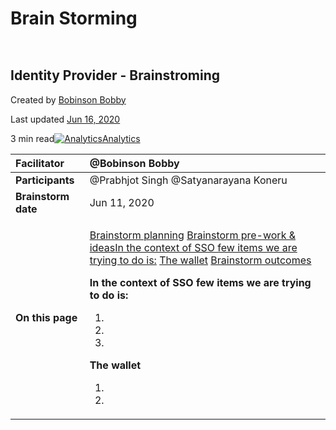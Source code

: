# Brain Storming



```text
​
```

## Identity Provider - Brainstroming

Created by [Bobinson Bobby](https://peerplays.atlassian.net/wiki/people/5c59e1ed2149cc4fbc9ff5b2?ref=confluence&src=profilecard)

Last updated [Jun 16, 2020](https://peerplays.atlassian.net/wiki/pages/diffpagesbyversion.action?pageId=829718557&selectedPageVersions=4&selectedPageVersions=5)

3 min read[![Analytics](https://cc-analytics--cdn.us-east-1.prod.public.atl-paas.net/img/3-2f63f3871a17bca53f23ad18287b4756-analytics-content-byline-icon.svg)Analytics](https://peerplays.atlassian.net/plugins/servlet/ac/com.addonengine.analytics/com.addonengine.analytics__analytics-content-byline-item?page.id=829718557&space.key=PROJECTS&content.id=829718557&content.version=5&page.type=page&page.title=Identity%20Provider%20-%20Brainstroming&space.id=2490371&content.type=page&page.version=5)

<table>
  <thead>
    <tr>
      <th style="text-align:left"><b>Facilitator</b>
      </th>
      <th style="text-align:left">@Bobinson Bobby</th>
    </tr>
  </thead>
  <tbody>
    <tr>
      <td style="text-align:left"><b>Participants</b>
      </td>
      <td style="text-align:left">@Prabhjot Singh @Satyanarayana Koneru</td>
    </tr>
    <tr>
      <td style="text-align:left"><b>Brainstorm date</b>
      </td>
      <td style="text-align:left">Jun 11, 2020</td>
    </tr>
    <tr>
      <td style="text-align:left"><b>On this page</b>
      </td>
      <td style="text-align:left">
        <p> <a href="https://peerplays.atlassian.net/wiki/spaces/PROJECTS/pages/829718557/Identity+Provider+-+Brainstroming#%E2%8F%B3-Brainstorm-planning">Brainstorm planning</a> 
          <a
          href="https://peerplays.atlassian.net/wiki/spaces/PROJECTS/pages/829718557/Identity+Provider+-+Brainstroming#%F0%9F%8C%B1-Brainstorm-pre-work-&amp;-ideas">Brainstorm pre-work &amp; ideas</a><a href="https://peerplays.atlassian.net/wiki/spaces/PROJECTS/pages/829718557/Identity+Provider+-+Brainstroming#In-the-context-of-SSO-few-items-we-are-trying-to-do-is:">In the context of SSO few items we are trying to do is:</a>
            <a
            href="https://peerplays.atlassian.net/wiki/spaces/PROJECTS/pages/829718557/Identity+Provider+-+Brainstroming#The-wallet%5BhardBreak%5D">The wallet</a> <a href="https://peerplays.atlassian.net/wiki/spaces/PROJECTS/pages/829718557/Identity+Provider+-+Brainstroming#%F0%9F%8E%AF-Brainstorm-outcomes">Brainstorm outcomes</a>
        </p>
        <p><b>In the context of SSO few items we are trying to do is:</b>
        </p>
        <ol>
          <li></li>
          <li></li>
          <li></li>
        </ol>
        <p><b>The wallet</b>
        </p>
        <ol>
          <li></li>
          <li></li>
        </ol>
      </td>
    </tr>
  </tbody>
</table>

